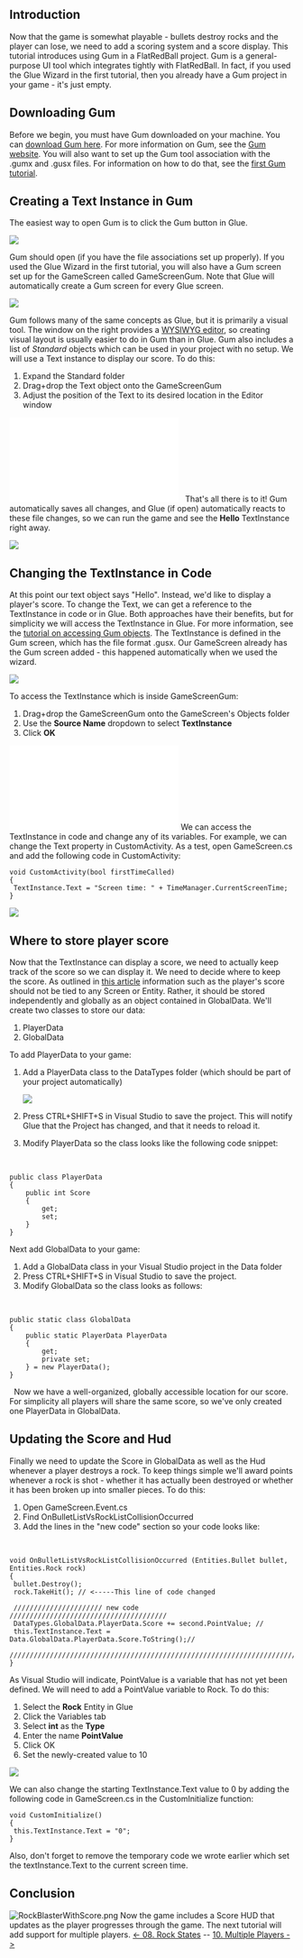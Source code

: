 ## Introduction

Now that the game is somewhat playable - bullets destroy rocks and the player can lose, we need to add a scoring system and a score display. This tutorial introduces using Gum in a FlatRedBall project. Gum is a general-purpose UI tool which integrates tightly with FlatRedBall. In fact, if you used the Glue Wizard in the first tutorial, then you already have a Gum project in your game - it's just empty.

## Downloading Gum

Before we begin, you must have Gum downloaded on your machine. You can [download Gum here](/content/Tools/Gum/Gum.zip.md). For more information on Gum, see the [Gum website](http://gumui.net/). You will also want to set up the Gum tool association with the .gumx and .gusx files. For information on how to do that, see the [first Gum tutorial](/documentation/tools/gum/gum-tutorials/tutorials-gum-introduction-and-setup.md).

## Creating a Text Instance in Gum

The easiest way to open Gum is to click the Gum button in Glue.

![](/media/2021-03-img_604d7f8df22d4.png)

Gum should open (if you have the file associations set up properly). If you used the Glue Wizard in the first tutorial, you will also have a Gum screen set up for the GameScreen called GameScreenGum. Note that Glue will automatically create a Gum screen for every Glue screen.

![](/media/2021-03-img_604d80112bbec.png)

Gum follows many of the same concepts as Glue, but it is primarily a visual tool. The window on the right provides a [WYSIWYG editor](https://en.wikipedia.org/wiki/WYSIWYG), so creating visual layout is usually easier to do in Gum than in Glue. Gum also includes a list of *Standard* objects which can be used in your project with no setup. We will use a Text instance to display our score. To do this:

1.  Expand the Standard folder
2.  Drag+drop the Text object onto the GameScreenGum
3.  Adjust the position of the Text to its desired location in the Editor window

[![](/wp-content/uploads/2016/01/2021_March_13_200519.gif.md)](/wp-content/uploads/2016/01/2021_March_13_200519.gif.md)   That's all there is to it! Gum automatically saves all changes, and Glue (if open) automatically reacts to these file changes, so we can run the game and see the **Hello** TextInstance right away.

![](/media/2021-03-img_604d810fec276.png)

## Changing the TextInstance in Code

At this point our text object says "Hello". Instead, we'd like to display a player's score. To change the Text, we can get a reference to the TextInstance in code or in Glue. Both approaches have their benefits, but for simplicity we will access the TextInstance in Glue. For more information, see the [tutorial on accessing Gum objects](/documentation/tools/gum/gum-tutorials/tutorials-gum-gum-objects-in-code.md). The TextInstance is defined in the Gum screen, which has the file format .gusx. Our GameScreen already has the Gum screen added - this happened automatically when we used the wizard.

![](/media/2021-03-img_604d823aa3e8a.png)

To access the TextInstance which is inside GameScreenGum:

1.  Drag+drop the GameScreenGum onto the GameScreen's Objects folder
2.  Use the **Source Name** dropdown to select **TextInstance**
3.  Click **OK**

[![](/wp-content/uploads/2016/01/2021_March_13_200727.gif.md)](/wp-content/uploads/2016/01/2021_March_13_200727.gif.md) We can access the TextInstance in code and change any of its variables. For example, we can change the Text property in CustomActivity. As a test, open GameScreen.cs and add the following code in CustomActivity:

    void CustomActivity(bool firstTimeCalled)
    {
     TextInstance.Text = "Screen time: " + TimeManager.CurrentScreenTime;
    }

![](/media/2021-03-img_604d837571f15.png)

## Where to store player score

Now that the TextInstance can display a score, we need to actually keep track of the score so we can display it. We need to decide where to keep the score. As outlined in [this article](/frb/docs/index.php?title=Glue:Tutorials:Proper_Information_Access.md "Glue:Tutorials:Proper Information Access") information such as the player's score should not be tied to any Screen or Entity. Rather, it should be stored independently and globally as an object contained in GlobalData. We'll create two classes to store our data:

1.  PlayerData
2.  GlobalData

To add PlayerData to your game:

1.  Add a PlayerData class to the DataTypes folder (which should be part of your project automatically)

    ![](/media/2022-12-img_63a310d138ae3.png)

2.  Press CTRL+SHIFT+S in Visual Studio to save the project. This will notify Glue that the Project has changed, and that it needs to reload it.

3.  Modify PlayerData so the class looks like the following code snippet:

&nbsp;

    public class PlayerData
    {
        public int Score
        {
            get;
            set;
        }
    }

Next add GlobalData to your game:

1.  Add a GlobalData class in your Visual Studio project in the Data folder
2.  Press CTRL+SHIFT+S in Visual Studio to save the project.
3.  Modify GlobalData so the class looks as follows:

&nbsp;

    public static class GlobalData
    {
        public static PlayerData PlayerData
        {
            get;
            private set;
        } = new PlayerData();
    }

  Now we have a well-organized, globally accessible location for our score. For simplicity all players will share the same score, so we've only created one PlayerData in GlobalData.

## Updating the Score and Hud

Finally we need to update the Score in GlobalData as well as the Hud whenever a player destroys a rock. To keep things simple we'll award points whenever a rock is shot - whether it has actually been destroyed or whether it has been broken up into smaller pieces. To do this:

1.  Open GameScreen.Event.cs
2.  Find OnBulletListVsRockListCollisionOccurred
3.  Add the lines in the "new code" section so your code looks like:

&nbsp;

    void OnBulletListVsRockListCollisionOccurred (Entities.Bullet bullet, Entities.Rock rock)
    {
     bullet.Destroy();
     rock.TakeHit(); // <-----This line of code changed

     ////////////////////// new code ///////////////////////////////////////
     DataTypes.GlobalData.PlayerData.Score += second.PointValue; //
     this.TextInstance.Text = Data.GlobalData.PlayerData.Score.ToString();//
     ///////////////////////////////////////////////////////////////////////
    }

As Visual Studio will indicate, PointValue is a variable that has not yet been defined. We will need to add a PointValue variable to Rock. To do this:

1.  Select the **Rock** Entity in Glue
2.  Click the Variables tab
3.  Select **int** as the **Type**
4.  Enter the name **PointValue**
5.  Click OK
6.  Set the newly-created value to 10

![](/media/2021-03-img_604d851f8ac3c.png)

We can also change the starting TextInstance.Text value to 0 by adding the following code in GameScreen.cs in the CustomInitialize function:

    void CustomInitialize()
    {
     this.TextInstance.Text = "0";
    }

Also, don't forget to remove the temporary code we wrote earlier which set the textInstance.Text to the current screen time.

## Conclusion

![RockBlasterWithScore.png](/media/migrated_media-RockBlasterWithScore.png) Now the game includes a Score HUD that updates as the player progresses through the game. The next tutorial will add support for multiple players. [\<- 08. Rock States](/documentation/tutorials/rock-blaster/tutorials-rock-blaster-rock-states.md "Tutorials:Rock Blaster:Rock States") -- [10. Multiple Players -\>](/documentation/tutorials/rock-blaster/tutorials-rock-blaster-multiple-players.md "Tutorials:Rock Blaster:Multiple Players")

